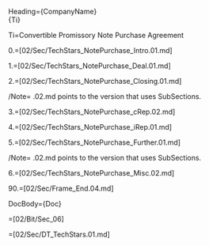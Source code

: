 Heading={CompanyName}<br>{Ti}

Ti=Convertible Promissory Note Purchase Agreement

0.=[02/Sec/TechStars_NotePurchase_Intro.01.md]

1.=[02/Sec/TechStars_NotePurchase_Deal.01.md]

2.=[02/Sec/TechStars_NotePurchase_Closing.01.md]

/Note= .02.md points to the version that uses SubSections.

3.=[02/Sec/TechStars_NotePurchase_cRep.02.md]

4.=[02/Sec/TechStars_NotePurchase_iRep.01.md]

5.=[02/Sec/TechStars_NotePurchase_Further.01.md]

/Note= .02.md points to the version that uses SubSections.

6.=[02/Sec/TechStars_NotePurchase_Misc.02.md]

90.=[02/Sec/Frame_End.04.md]

DocBody={Doc}

=[02/Bit/Sec_06]

=[02/Sec/DT_TechStars.01.md]